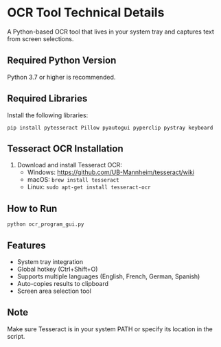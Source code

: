 # OCR Tool Technical Details

A Python-based OCR tool that lives in your system tray and captures text from screen selections.

## Required Python Version
Python 3.7 or higher is recommended.

## Required Libraries
Install the following libraries:
```
pip install pytesseract Pillow pyautogui pyperclip pystray keyboard
```

## Tesseract OCR Installation
1. Download and install Tesseract OCR:
   - Windows: https://github.com/UB-Mannheim/tesseract/wiki
   - macOS: `brew install tesseract`
   - Linux: `sudo apt-get install tesseract-ocr`

## How to Run
```
python ocr_program_gui.py
```

## Features
- System tray integration
- Global hotkey (Ctrl+Shift+O)
- Supports multiple languages (English, French, German, Spanish)
- Auto-copies results to clipboard
- Screen area selection tool

## Note
Make sure Tesseract is in your system PATH or specify its location in the script.
